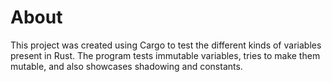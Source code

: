 # About
This project was created using Cargo to test the different kinds of variables present in Rust. 
The program tests immutable variables, tries to make them mutable, and also showcases shadowing and constants. 
